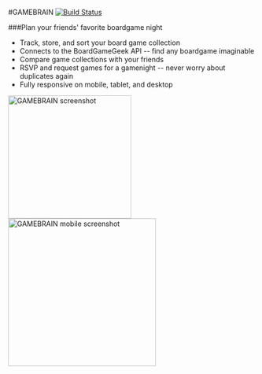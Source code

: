 #GAMEBRAIN
[![Build Status](https://travis-ci.org/andybeers/gamebrain.svg?branch=master)](https://travis-ci.org/andybeers/gamebrain)


###Plan your friends' favorite boardgame night
- Track, store, and sort your board game collection
- Connects to the BoardGameGeek API -- find any boardgame imaginable
- Compare game collections with your friends
- RSVP and request games for a gamenight -- never worry about duplicates again
- Fully responsive on mobile, tablet, and desktop

<img alt="GAMEBRAIN screenshot" src="http://i.imgur.com/4ZLSduP.png?1" height="250px">


<img alt="GAMEBRAIN mobile screenshot" src="http://i.imgur.com/0d81f8Y.png" height="300px">


